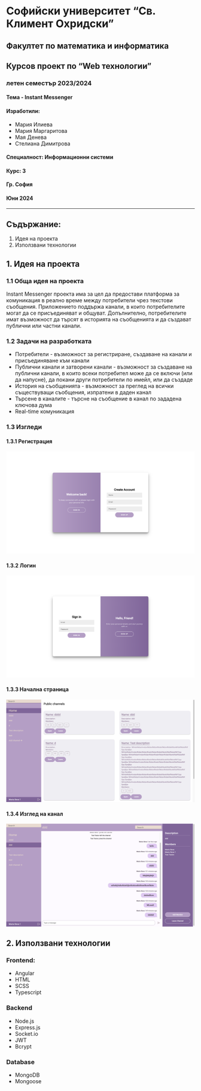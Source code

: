 # Софийски университет “Св. Климент Охридски”  
## Факултет по математика и информатика

## Курсов проект по “Web технологии”  
### летен семестър 2023/2024

#### Тема - Instant Messenger
#### Изработили: 
- Мария Илиева
- Мария Маргаритова
- Мая Денева
- Стелиана Димитрова

#### Специалност: Информационни системи  
#### Курс: 3

#### Гр. София  
#### Юни 2024

---

## Съдържание:

1. Идея на проекта
2. Използвани технологии


## 1. Идея на проекта

### 1.1 Обща идея на проекта
Instant Messenger проекта има за цел да предостави платформа за комуникация в реално време между потребители чрез текстови съобщения. Приложението поддържа канали, в които потребителите могат да се присъединяват и общуват. Допълнително, потребителите имат възможност да търсят в историята на съобщенията и да създават публични или частни канали.

### 1.2 Задачи на разработката

* Потребители - възможност за регистриране, създаване на канали и присъединяване към канали 
* Публични канали и затворени канали - възможност за създаване на публични канали, в които всеки потребител може да се включи (или да напусне), да покани други потребители по имейл, или да създаде
* История на съобщенията - възможност за преглед на всички съществуващи съобщения, изпратени в даден канал
* Търсене в каналите - търсне на съобщение в канал по зададена ключова дума
* Real-time комуникация

### 1.3 Изгледи

#### 1.3.1 Регистрация
![Register](sign.png)

#### 1.3.2 Логин
![Login](login.png)

#### 1.3.3 Начална страница
![Home page](home.png)

#### 1.3.4 Изглед на канал
![Channel](channel.png)

## 2. Използвани технологии
### Frontend:
- Angular
- HTML
- SCSS
- Typescript

### Backend
- Node.js
- Express.js
- Socket.io
- JWT
- Bcrypt

### Database
- MongoDB
- Mongoose
